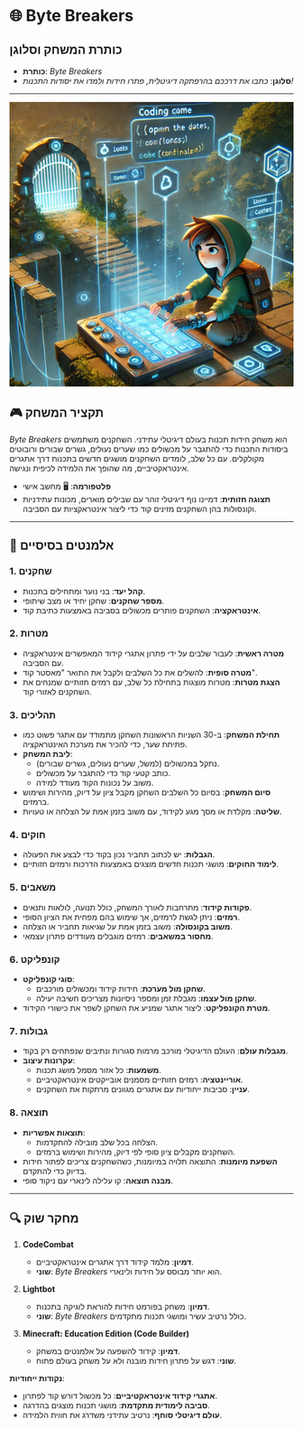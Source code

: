 # 🌐 Byte Breakers

## כותרת המשחק וסלוגן
   - **כותרת**: *Byte Breakers*
   - **סלוגן**: *כתבו את דרככם בהרפתקה דיגיטלית, פתרו חידות ולמדו את יסודות התכנות!*

---
![Code Quest image](./byte_breakers_image.webp)

## 🎮 תקציר המשחק
*Byte Breakers* הוא משחק חידות תכנות בעולם דיגיטלי עתידני. השחקנים משתמשים ביסודות התכנות כדי להתגבר על מכשולים כמו שערים נעולים, גשרים שבורים ורובוטים מקולקלים. עם כל שלב, לומדים השחקנים מושגים חדשים בתכנות דרך אתגרים אינטראקטיביים, מה שהופך את הלמידה לכיפית ונגישה.

- **פלטפורמה**: 🖥️ מחשב אישי
- **תצוגה חזותית**: דמיינו נוף דיגיטלי זוהר עם שבילים מוארים, מכונות עתידניות וקונסולות בהן השחקנים מזינים קוד כדי ליצור אינטראקציות עם הסביבה.

---

## 🧩 אלמנטים בסיסיים

### 1. שחקנים
- **קהל יעד**: בני נוער ומתחילים בתכנות.
- **מספר שחקנים**: שחקן יחיד או מצב שיתופי.
- **אינטראקציה**: השחקנים פותרים מכשולים בסביבה באמצעות כתיבת קוד.

### 2. מטרות
- **מטרה ראשית**: לעבור שלבים על ידי פתרון אתגרי קידוד המאפשרים אינטראקציה עם הסביבה.
- **מטרה סופית**: להשלים את כל השלבים ולקבל את התואר "מאסטר קוד".
- **הצגת מטרות**: מטרות מוצגות בתחילת כל שלב, עם רמזים חזותיים שמנחים את השחקנים לאזורי קוד.

### 3. תהליכים
- **תחילת המשחק**: ב-30 השניות הראשונות השחקן מתמודד עם אתגר פשוט כמו פתיחת שער, כדי להכיר את מערכת האינטראקציה.
- **ליבת המשחק**:
  - נתקל במכשולים (למשל, שערים נעולים, גשרים שבורים).
  - כותב קטעי קוד כדי להתגבר על מכשולים.
  - משוב על נכונות הקוד מעודד למידה.
- **סיום המשחק**: בסיום כל השלבים השחקן מקבל ציון על דיוק, מהירות ושימוש ברמזים.
- **שליטה**: מקלדת או מסך מגע לקידוד, עם משוב בזמן אמת על הצלחה או טעויות.

### 4. חוקים
- **הגבלות**: יש לכתוב תחביר נכון בקוד כדי לבצע את הפעולה.
- **לימוד החוקים**: מושגי תכנות חדשים מוצגים באמצעות הדרכות ורמזים חזותיים.

### 5. משאבים
- **פקודות קידוד**: מתרחבות לאורך המשחק, כולל תנועה, לולאות ותנאים.
- **רמזים**: ניתן לגשת לרמזים, אך שימוש בהם מפחית את הציון הסופי.
- **משוב בקונסולה**: משוב בזמן אמת על שגיאות תחביר או הצלחה.
- **מחסור במשאבים**: רמזים מוגבלים מעודדים פתרון עצמאי.

### 6. קונפליקט
- **סוגי קונפליקט**:
  - **שחקן מול מערכת**: חידות קידוד ומכשולים מורכבים.
  - **שחקן מול עצמו**: מגבלת זמן ומספר ניסיונות מצריכים חשיבה יעילה.
- **מטרת הקונפליקט**: ליצור אתגר שמניע את השחקן לשפר את כישורי הקידוד.

### 7. גבולות
- **מגבלות עולם**: העולם הדיגיטלי מורכב מרמות סגורות ונתיבים שנפתחים רק בקוד.
- **עקרונות עיצוב**:
  - **משמעות**: כל אזור מסמל מושג תכנות.
  - **אוריינטציה**: רמזים חזותיים מסמנים אובייקטים אינטראקטיביים.
  - **עניין**: סביבות ייחודיות עם אתגרים מגוונים מרתקות את השחקנים.

### 8. תוצאה
- **תוצאות אפשריות**:
  - הצלחה בכל שלב מובילה להתקדמות.
  - השחקנים מקבלים ציון סופי לפי דיוק, מהירות ושימוש ברמזים.
- **השפעת מיומנות**: התוצאה תלויה במיומנות, כשהשחקנים צריכים לפתור חידות בדיוק כדי להתקדם.
- **מבנה תוצאה**: קו עלילה לינארי עם ניקוד סופי.

---

## 🔍 מחקר שוק

1. **CodeCombat**
   - **דמיון**: מלמד קידוד דרך אתגרים אינטראקטיביים.
   - **שוני**: *Byte Breakers* הוא יותר מבוסס על חידות ולינארי.

2. **Lightbot**
   - **דמיון**: משחק בפורמט חידות להוראת לוגיקה בתכנות.
   - **שוני**: *Byte Breakers* כולל נרטיב עשיר ומושגי תכנות מתקדמים.

3. **Minecraft: Education Edition (Code Builder)**
   - **דמיון**: קידוד להשפעה על אלמנטים במשחק.
   - **שוני**: דגש על פתרון חידות מובנה ולא על משחק בעולם פתוח.

**נקודות ייחודיות**:
   - **אתגרי קידוד אינטראקטיביים**: כל מכשול דורש קוד לפתרון.
   - **סביבה לימודית מתקדמת**: מושגי תכנות מוצגים בהדרגה.
   - **עולם דיגיטלי סוחף**: נרטיב עתידני משדרג את חווית הלמידה.
